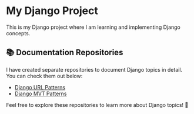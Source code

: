 # My Django Project

This is my Django project where I am learning and implementing Django concepts.

## 📚 Documentation Repositories

I have created separate repositories to document Django topics in detail. You can check them out below:

- [Django URL Patterns](https://github.com/Batrawi/django-URL-params.git)
- [Django MVT Patterns](https://github.com/Batrawi/django-server.git)

Feel free to explore these repositories to learn more about Django topics! 🚀